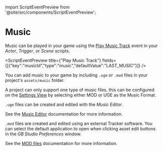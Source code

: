 import ScriptEventPreview from '@site/src/components/ScriptEventPreview';

# Music

Music can be played in your game using the [Play Music Track](/docs/scripting/#music-events) event in your *Actor*, *Trigger*, or *Scene* scripts.

<ScriptEventPreview title={"Play Music Track"} fields={[{"key":"musicId","type":"music","defaultValue":"LAST_MUSIC"}]} />

You can add music to your game by including `.uge` or `.mod` files in your project's `assets/music` folder.

A project can only support one type of music files, this can be configured on the [Settings View](/docs/settings/#music-driver) by selecting either MOD or UGE as the Music Format.

`.uge` files can be created and edited with the _Music Editor_. 

See the [Music Editor](/docs/assets/music/music-huge) documentation for more information.

`.mod` files are created and edited using an external Tracker software. You can select the default application to open when clicking asset edit buttons in the _GB Studio Preferences_ window.

See the [MOD files](/docs/assets/music/music-gbt) documentation for more information.